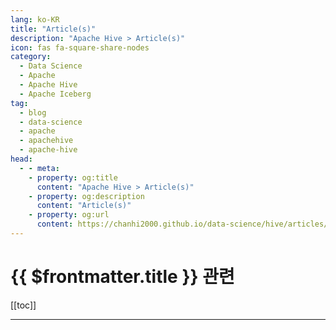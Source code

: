 ```yaml
---
lang: ko-KR
title: "Article(s)"
description: "Apache Hive > Article(s)"
icon: fas fa-square-share-nodes
category:
  - Data Science
  - Apache
  - Apache Hive
  - Apache Iceberg
tag:
  - blog
  - data-science
  - apache
  - apachehive
  - apache-hive
head:
  - - meta:
    - property: og:title
      content: "Apache Hive > Article(s)"
    - property: og:description
      content: "Article(s)"
    - property: og:url
      content: https://chanhi2000.github.io/data-science/hive/articles/
---
```


# {{ $frontmatter.title }} 관련

[[toc]]

---

<TagLinks />